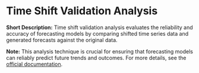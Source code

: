 
# Time Shift Validation Analysis

**Short Description:** Time shift validation analysis evaluates the reliability and accuracy of forecasting models by comparing shifted time series data and generated forecasts against the original data.

**Note:** This analysis technique is crucial for ensuring that forecasting models can reliably predict future trends and outcomes. For more details, see the [official documentation](link_to_documentation).

